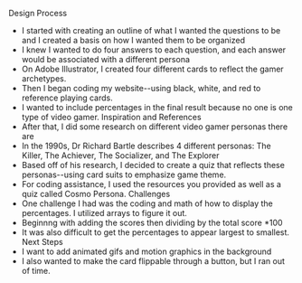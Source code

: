 Design Process
- I started with creating an outline of what I wanted the questions to be and I created a basis on how I wanted them to be organized
- I knew I wanted to do four answers to each question, and each answer would be associated with a different persona
- On Adobe Illustrator, I created four different cards to reflect the gamer archetypes.
- Then I began coding my website--using black, white, and red to reference playing cards.
- I wanted to include percentages in the final result because no one is one type of video gamer.
Inspiration and References
- After that, I did some research on different video gamer personas there are
- In the 1990s, Dr Richard Bartle describes 4 different personas: The Killer, The Achiever, The Socializer, and The Explorer
- Based off of his research, I decided to create a quiz that reflects these personas--using card suits to emphasize game theme.
- For coding assistance, I used the resources you provided as well as a quiz called Cosmo Persona.
Challenges
- One challenge I had was the coding and math of how to display the percentages. I utilized arrays to figure it out.
- Beginnng with adding the scores then dividing by the total score *100
- It was also difficult to get the percentages to appear largest to smallest.
Next Steps
- I want to add animated gifs and motion graphics in the background
- I also wanted to make the card flippable through a button, but I ran out of time.
